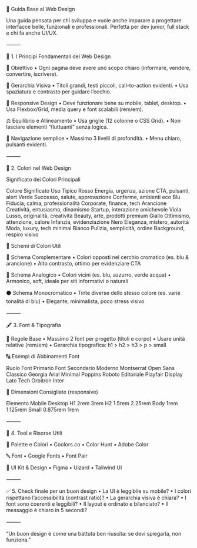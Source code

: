 📘 Guida Base al Web Design

Una guida pensata per chi sviluppa e vuole anche imparare a progettare interfacce belle, funzionali e professionali. Perfetta per dev junior, full stack e chi fa anche UI/UX.

⸻

🧱 1. I Principi Fondamentali del Web Design

🎯 Obiettivo
	•	Ogni pagina deve avere uno scopo chiaro (informare, vendere, convertire, iscrivere).

👀 Gerarchia Visiva
	•	Titoli grandi, testi piccoli, call-to-action evidenti.
	•	Usa spaziatura e contrasto per guidare l’occhio.

📱 Responsive Design
	•	Deve funzionare bene su mobile, tablet, desktop.
	•	Usa Flexbox/Grid, media query e font scalabili (rem/em).

⚖️ Equilibrio e Allineamento
	•	Usa griglie (12 colonne o CSS Grid).
	•	Non lasciare elementi “fluttuanti” senza logica.

🧭 Navigazione semplice
	•	Massimo 3 livelli di profondità.
	•	Menu chiaro, pulsanti evidenti.

⸻

🎨 2. Colori nel Web Design

Significato dei Colori Principali

Colore	Significato	Uso Tipico
Rosso	Energia, urgenza, azione	CTA, pulsanti, alert
Verde	Successo, salute, approvazione	Conferme, ambienti eco
Blu	Fiducia, calma, professionalità	Corporate, finance, tech
Arancione	Creatività, entusiasmo, dinamismo	Startup, interazione amichevole
Viola	Lusso, originalità, creatività	Beauty, arte, prodotti premium
Giallo	Ottimismo, attenzione, calore	Infanzia, evidenziazione
Nero	Eleganza, mistero, autorità	Moda, luxury, tech minimal
Bianco	Pulizia, semplicità, ordine	Background, respiro visivo

🎨 Schemi di Colori Utili

🔹 Schema Complementare
	•	Colori opposti nel cerchio cromatico (es. blu & arancione)
	•	Alto contrasto, ottimo per evidenziare CTA

🔸 Schema Analogico
	•	Colori vicini (es. blu, azzurro, verde acqua)
	•	Armonico, soft, ideale per siti informativi o naturali

⚫ Schema Monocromatico
	•	Tinte diverse dello stesso colore (es. varie tonalità di blu)
	•	Elegante, minimalista, poco stress visivo

⸻

🖋️ 3. Font & Tipografia

📌 Regole Base
	•	Massimo 2 font per progetto (titoli e corpo)
	•	Usare unità relative (rem/em)
	•	Gerarchia tipografica: h1 > h2 > h3 > p > small

🔠 Esempi di Abbinamenti Font

Ruolo	Font Primario	Font Secondario
Moderno	Montserrat	Open Sans
Classico	Georgia	Arial
Minimal	Poppins	Roboto
Editoriale	Playfair Display	Lato
Tech	Orbitron	Inter

📏 Dimensioni Consigliate (responsive)

Elemento	Mobile	Desktop
H1	2rem	3rem
H2	1.5rem	2.25rem
Body	1rem	1.125rem
Small	0.875rem	1rem


⸻

🧰 4. Tool e Risorse Utili

🎨 Palette e Colori
	•	Coolors.co
	•	Color Hunt
	•	Adobe Color

🔤 Font
	•	Google Fonts
	•	Font Pair

🎨 UI Kit & Design
	•	Figma
	•	Uizard
	•	Tailwind UI

⸻

✅ 5. Check finale per un buon design
	•	La UI è leggibile su mobile?
	•	I colori rispettano l’accessibilità (contrast ratio)?
	•	La gerarchia visiva è chiara?
	•	I font sono coerenti e leggibili?
	•	Il layout è ordinato e bilanciato?
	•	Il messaggio è chiaro in 5 secondi?

⸻

“Un buon design è come una battuta ben riuscita: se devi spiegarla, non funziona.”
